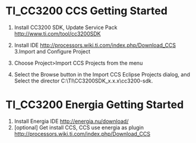 # TI_CC3200 CCS Getting Started

1. Install CC3200 SDK, Update Service Pack
 http://www.ti.com/tool/cc3200SDK

2. Install IDE
  http://processors.wiki.ti.com/index.php/Download_CCS
3.Import and Configure Project
 1. Choose Project>Import CCS Projects from the menu
 2. Select the Browse button in the Import CCS Eclipse Projects dialog, and Select the director C:\TI\CC3200SDK_x.x.x\cc3200-sdk.
# TI_CC3200 Energia Getting Started
1. Install Energia IDE
  http://energia.nu/download/
2. [optional] Get install CCS, CCS use energia as plugin
 http://processors.wiki.ti.com/index.php/Download_CCS
